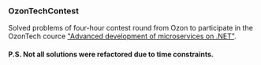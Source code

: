 ### OzonTechContest
  Solved problems of four-hour contest round from Ozon to participate in the OzonTech cource ["Advanced development of microservices on .NET"](https://route256.ozon.ru/c-sharp).

#### P.S. Not all solutions were refactored due to time constraints.
